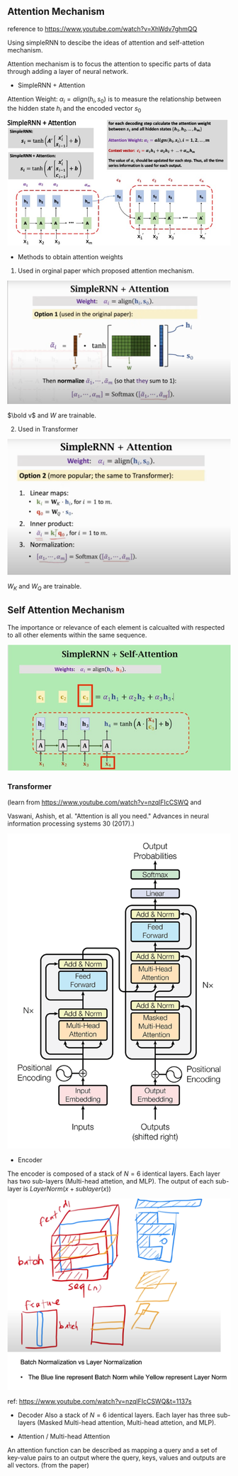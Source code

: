 ## Attention Mechanism

reference to https://www.youtube.com/watch?v=XhWdv7ghmQQ

Using simpleRNN to descibe the ideas of attention and self-attetion mechanism. 

Attention mechanism is to focus the attention to specific parts of data through adding a layer of neural network.

* SimpleRNN + Attention

Attention Weight: $\alpha_i = align(h_i, s_0)$  is to measure the relationship between the hidden state $h_i$ and the encoded vector $s_0$


![Alt text](figures/AttentionMechanism.jpg?raw=true "Attention") 


* Methods to obtain attention weights

1. Used in orginal paper which proposed attention mechanism.

![Alt text](figures/AttentionWeight_1.png?raw=true "Attention") 

$\bold v$ and $W$ are trainable.

2. Used in Transformer

![Alt text](figures/AttentionWeight_2.png?raw=true "Attention") 

$W_K$ and $W_Q$ are trainable.


## Self Attention Mechanism

The importance or relevance of each element is calcualted with respected to all other elements within the same sequence.

![Alt text](figures/SelfAttentionMechanism.jpg?raw=true "Attention") 




### Transformer 
(learn from https://www.youtube.com/watch?v=nzqlFIcCSWQ and 

Vaswani, Ashish, et al. "Attention is all you need." Advances in neural information processing systems 30 (2017).)

![](figures/transformer_architecture.webp)


* Encoder 

The encoder is composed of a stack of $N = 6$ identical layers. Each layer has two sub-layers (Multi-head attetion, and MLP). The output of each sub-layer is $LayerNorm(x + sublayer(x))$


![](figures/Batch_Layer_Norm.png)

ref: https://www.youtube.com/watch?v=nzqlFIcCSWQ&t=1137s


* Decoder
Also a stack of $N = 6$ identical layers. Each layer has three sub-layers (Masked Multi-head attention, Multi-head attetion, and MLP). 

* Attention / Multi-head Attention

An attention function can be described as mapping a query and a set of key-value pairs to an output where the query, keys, values and outputs are all vectors. (from the paper)

